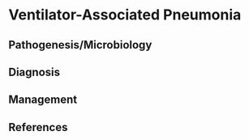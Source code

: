 # Ventilator-Associated Pneumonia
## Pathogenesis/Microbiology

## Diagnosis

## Management

## References
